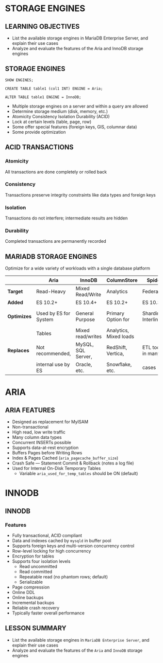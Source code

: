 # STORAGE ENGINES

## LEARNING OBJECTIVES

- List the available storage engines in MariaDB Enterprise Server, and explain their use cases
- Analyze and evaluate the features of the Aria and InnoDB storage engines

## STORAGE ENGINES

`SHOW ENGINES;`

`CREATE TABLE table1 (col1 INT) ENGINE = Aria;`

`ALTER TABLE table1 ENGINE = InnoDB;`

- Multiple storage engines on a server and within a query are allowed
- Determine storage medium (disk, memory, etc.)
- Atomicity Consistency Isolation Durability (ACID)
- Lock at certain levels (table, page, row)
- Some offer special features (foreign keys, GIS, columnar data)
- Some provide optimization

## ACID TRANSACTIONS

### Atomicity

All transactions are done completely or rolled back

### Consistency

Transactions preserve integrity constraints like data types and foreign keys

### Isolation

Transactions do not interfere; intermediate results are hidden

### Durability

Completed transactions are permanently recorded

## MARIADB STORAGE ENGINES

Optimize for a wide variety of workloads with a single database platform

|                | Aria                   | InnoDB                    | ColumnStore                      | Spider                  | MyRocks                |
|----------------|------------------------|---------------------------|----------------------------------|-------------------------|------------------------|
| **Target**     | Read-Heavy             | Mixed Read/Write          | Analytics                        | Federation              | Write-Heavy            |
| **Added**      | ES 10.2+               | ES 10.4+                  | ES 10.2+                         | ES 10.3+                | ES 10.3+               |
| **Optimizes**  | Used by ES for System  | General Purpose           | Primary Option for               | Sharding, Interlink     | I/O Reduction, SSD     |
|                | Tables                 | Mixed read/writes         | Analytics, Mixed loads           |                         |                        |
| **Replaces**   | Not recommended,       | MySQL, SQL Server,        | RedShift, Vertica,               | ETL tools in many       | Cassandra, HBase, etc. |
|                | internal use by ES     | Oracle, etc.              | Snowflake, etc.                  | cases                   |                        |

# ARIA

## ARIA FEATURES

- Designed as replacement for MyISAM
- Non-transactional
- High read, low write traffic
- Many column data types
- Concurrent INSERTs possible
- Supports data-at-rest encryption
- Buffers Pages before Writing Rows
- Index & Pages Cached (`aria_pagecache_buffer_size`)
- Crash Safe — Statement Commit & Rollback (notes a log file)
- Used for Internal On-Disk Temporary Tables
  - Variable `aria_used_for_temp_tables` should be ON (default)

# INNODB

## INNODB

### Features
- Fully transactional, ACID compliant
- Data and indexes cached by `mysqld` in buffer pool
- Supports foreign keys and multi-version concurrency control
- Row-level locking for high concurrency
- Encryption for tables
- Supports four isolation levels
  - Read uncommitted
  - Read committed
  - Repeatable read (no phantom rows; default)
  - Serializable
- Page compression
- Online DDL
- Online backups
- Incremental backups
- Reliable crash recovery
- Typically faster overall performance

## LESSON SUMMARY

- List the available storage engines in `MariaDB Enterprise Server`, and explain their use cases
- Analyze and evaluate the features of the `Aria` and `InnoDB` storage engines

